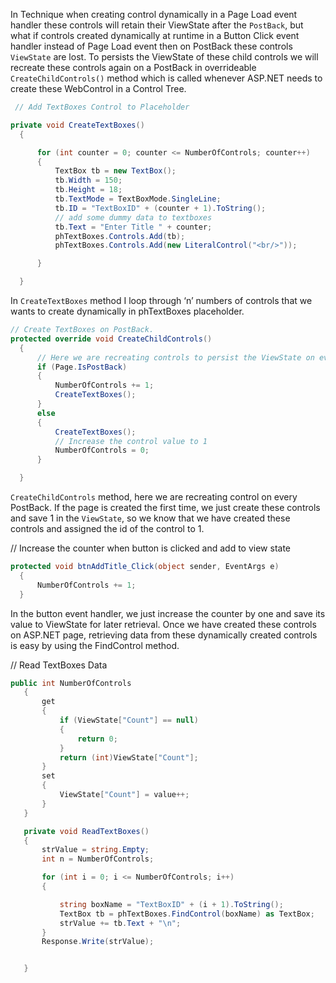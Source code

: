 In Technique when creating control dynamically in a Page Load event handler these controls will retain their ViewState after the `PostBack`, but what if controls created dynamically at runtime in a Button Click event handler instead of Page Load event then on PostBack these controls `ViewState` are lost. To persists the 
ViewState of these child controls we will recreate these controls again on a  PostBack in overrideable `CreateChildControls()` method   which is called whenever 
ASP.NET needs to create these WebControl in a Control Tree. 
```csharp
 // Add TextBoxes Control to Placeholder 

private void CreateTextBoxes()
  {

      for (int counter = 0; counter <= NumberOfControls; counter++)
      {
          TextBox tb = new TextBox();
          tb.Width = 150;
          tb.Height = 18;
          tb.TextMode = TextBoxMode.SingleLine;
          tb.ID = "TextBoxID" + (counter + 1).ToString();
          // add some dummy data to textboxes
          tb.Text = "Enter Title " + counter;
          phTextBoxes.Controls.Add(tb);
          phTextBoxes.Controls.Add(new LiteralControl("<br/>"));

      }

  }
```
  

In `CreateTextBoxes` method I loop through ‘n’ numbers of controls that we wants to create dynamically in phTextBoxes placeholder.
```csharp
// Create TextBoxes on PostBack. 
protected override void CreateChildControls()
  {
      // Here we are recreating controls to persist the ViewState on every post back
      if (Page.IsPostBack)
      {
          NumberOfControls += 1;
          CreateTextBoxes();
      }
      else
      {
          CreateTextBoxes();
          // Increase the control value to 1
          NumberOfControls = 0;
      }

  }
```
`CreateChildControls` method, here we are recreating control on every PostBack. If the page is created the first time, we just create these controls and save 1 in the `ViewState`, so we know that we have created
these controls and assigned the id of the control to 1.  

// Increase the counter when button is clicked and add to view state  
```csharp
protected void btnAddTitle_Click(object sender, EventArgs e)
  {
      NumberOfControls += 1;
  }
```
  
In the button event handler, we just increase the counter by one and save its value to ViewState for later retrieval. Once we have created these controls on ASP.NET page, retrieving data from these dynamically created controls is easy by using the FindControl method.

// Read TextBoxes Data

```csharp
public int NumberOfControls
   {
       get
       {
           if (ViewState["Count"] == null)
           {
               return 0;
           }
           return (int)ViewState["Count"];
       }
       set
       {
           ViewState["Count"] = value++;
       }
   }

   private void ReadTextBoxes()
   {
       strValue = string.Empty;
       int n = NumberOfControls;

       for (int i = 0; i <= NumberOfControls; i++)
       {

           string boxName = "TextBoxID" + (i + 1).ToString();
           TextBox tb = phTextBoxes.FindControl(boxName) as TextBox;
           strValue += tb.Text + "\n";
       }
       Response.Write(strValue);


   }
   ```
<!--stackedit_data:
eyJoaXN0b3J5IjpbMTQxNTQyODgwM119
-->